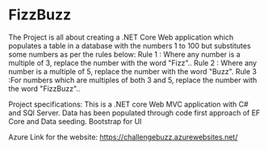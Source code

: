 # FizzBuzz
The Project is all about creating a .NET Core Web application which populates a table in a database with the numbers 1 to 100 but substitutes some numbers as per the
rules below: 
Rule 1 : Where any number is a multiple of 3, replace the number with the word "Fizz".. 
Rule 2 : Where any number is a multiple of 5, replace the number with the word "Buzz". 
Rule 3 :For numbers which are multiples of both 3 and 5, replace the number with the word "FizzBuzz"..

Project specifications:
This is a .NET core Web MVC application with C# and SQl Server. Data has been
populated through code first approach of EF Core and Data seeding. Bootstrap for UI




Azure Link for the website: https://challengebuzz.azurewebsites.net/
